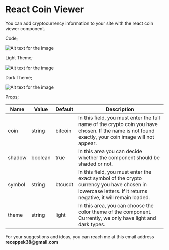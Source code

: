 # React Coin Viewer

You can add cryptocurrency information to your site with the react coin viewer component.

Code;

![Alt text for the image](https://rpekcetin.github.io/coin-viewer-code.png)

Light Theme;

![Alt text for the image](https://rpekcetin.github.io/light-coin-viewer.png)

Dark Theme;

![Alt text for the image](https://rpekcetin.github.io/dark-coin-viewer.png)

Props;

| Name   | Value   | Default | Description                                                                                                                                                |
|--------|---------|---------|------------------------------------------------------------------------------------------------------------------------------------------------------------|
| coin   | string  | bitcoin | In this field, you must enter the full name of the crypto coin you have chosen. If the name is not found exactly, your coin image will not appear.         |
| shadow | boolean | true    | In this area you can decide whether the component should be shaded or not.                                                                                 |
| symbol | string  | btcusdt | In this field, you must enter the exact symbol of the crypto currency you have chosen in lowercase letters. If it returns negative, it will remain loaded. |
| theme  | string  | light   | In this area, you can choose the color theme of the component. Currently, we only have light and dark types.                                               |

For your suggestions and ideas, you can reach me at this email address __receppek38@gmail.com__